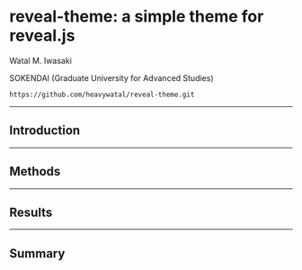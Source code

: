 # reveal-theme: a simple theme for reveal.js

Watal M. Iwasaki
<!-- .element: class="author" -->

SOKENDAI (Graduate University for Advanced Studies)
<!-- .element: class="affiliation" -->

`https://github.com/heavywatal/reveal-theme.git`
<!-- .element: class="footnote" -->

---
## Introduction

---
## Methods

---
## Results

---
## Summary
